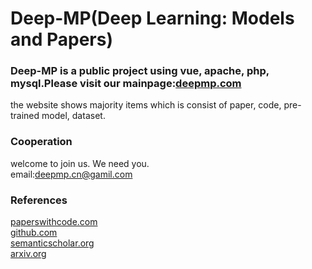# Deep-MP(Deep Learning: Models and Papers) 
### Deep-MP is a public project using vue, apache, php, mysql.Please visit our mainpage:[deepmp.com](www.deepmp.com)
the website shows majority items which is consist of paper, code, pre-trained model, dataset.


### Cooperation
welcome to join us. We need you.  
email:deepmp.cn@gamil.com  

### References
[paperswithcode.com](paperswithcode.com)  
[github.com](github.com)  
[semanticscholar.org](semanticscholar.org)  
[arxiv.org](arxiv.org)  
